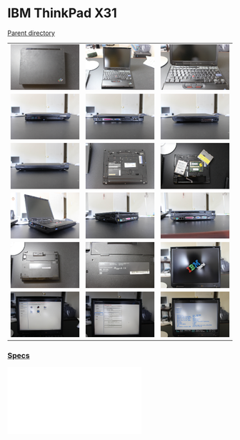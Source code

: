 # IBM ThinkPad X31
[Parent directory](../index.md)

<table>
  <tr>
    <td><img src='IMG_6681.JPG'/></td>
    <td><img src='IMG_6682.JPG'/></td>
    <td><img src='IMG_6684.JPG'/></td>
  </tr>
  <tr>
    <td><img src='IMG_6685.JPG'/></td>
    <td><img src='IMG_6686.JPG'/></td>
    <td><img src='IMG_6687.JPG'/></td>
  </tr>
  <tr>
    <td><img src='IMG_6688.JPG'/></td>
    <td><img src='IMG_6689.JPG'/></td>
    <td><img src='IMG_6690.JPG'/></td>
  </tr>
  <tr>
    <td><img src='IMG_6691.JPG'/></td>
    <td><img src='IMG_6692.JPG'/></td>
    <td><img src='IMG_6693.JPG'/></td>
  </tr>
  <tr>
    <td><img src='IMG_6694.JPG'/></td>
    <td><img src='IMG_6695.JPG'/></td>
    <td><img src='IMG_6697.JPG'/></td>
  </tr>
  <tr>
    <td><img src='IMG_6698.JPG'/></td>
    <td><img src='IMG_6699.JPG'/></td>
    <td><img src='IMG_6700.JPG'/></td>
  </tr>
  
</table>

### [Specs](Specs.txt)

<embed src='Specs.txt'>
